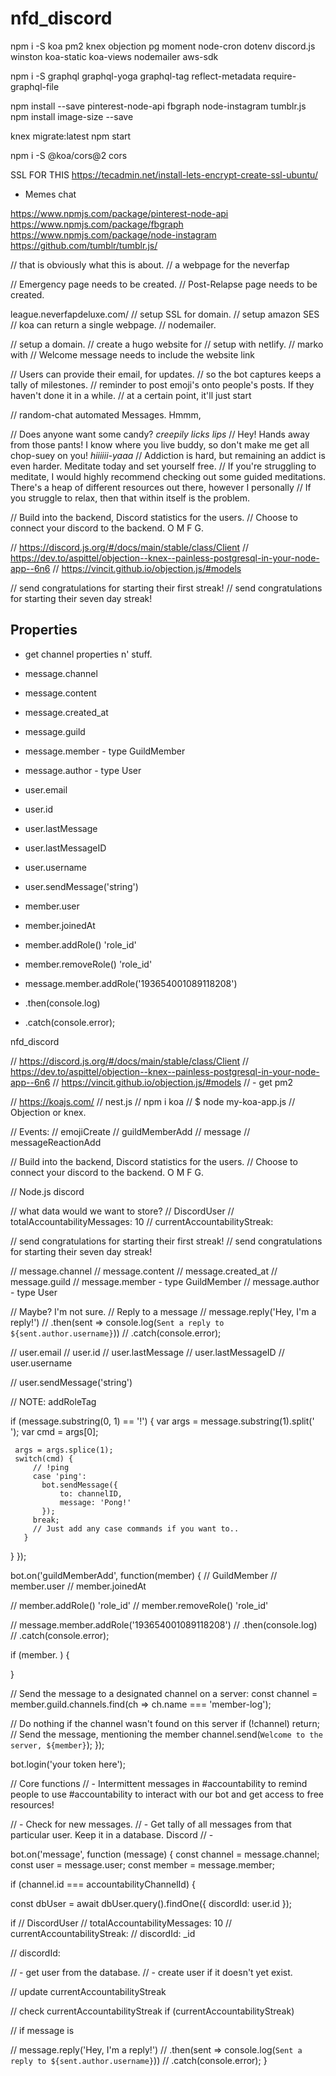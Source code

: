 # nfd_discord

npm i -S koa pm2 knex objection pg moment node-cron dotenv discord.js winston koa-static koa-views nodemailer aws-sdk

npm i -S graphql graphql-yoga graphql-tag reflect-metadata require-graphql-file


npm install --save pinterest-node-api fbgraph node-instagram tumblr.js
npm install image-size --save


knex migrate:latest
npm start

npm i -S @koa/cors@2 cors

SSL FOR THIS https://tecadmin.net/install-lets-encrypt-create-ssl-ubuntu/


- Memes chat


https://www.npmjs.com/package/pinterest-node-api
https://www.npmjs.com/package/fbgraph
https://www.npmjs.com/package/node-instagram
https://github.com/tumblr/tumblr.js/



<!-- // Render Views
app.use(async function (ctx) {
  ctx.state = {
    session: this.session,
    title: 'app'
  };

  await ctx.render('user', {
    user: 'John'
  });
}); -->



// that is obviously what this is about.
   // a webpage for the neverfap

   // Emergency page needs to be created.
   // Post-Relapse page needs to be created.

   league.neverfapdeluxe.com/
   // setup SSL for domain.
   // setup amazon SES
   // koa can return a single webpage.
   // nodemailer.

   // setup a domain.
   // create a hugo website for
   // setup with netlify.
   // marko with
   // Welcome message needs to include the website link

   // Users can provide their email, for updates.
   // so the bot captures keeps a tally of milestones.
   // reminder to post emoji's onto people's posts. If they haven't done it in a while.
   // at a certain point, it'll just start

   // random-chat automated Messages. Hmmm,

   // Does anyone want some candy? *creepily licks lips*
   // Hey! Hands away from those pants! I know where you live buddy, so don't make me get all chop-suey on you! *hiiiiii-yaaa*
   // Addiction is hard, but remaining an addict is even harder. Meditate today and set yourself free.
   // If you're struggling to meditate, I would highly recommend checking out some guided meditations. There's a heap of different resources out there, however I personally
   // If you struggle to relax, then that within itself is the problem.



// Build into the backend, Discord statistics for the users.
// Choose to connect your discord to the backend. O M F G.

// https://discord.js.org/#/docs/main/stable/class/Client
// https://dev.to/aspittel/objection--knex--painless-postgresql-in-your-node-app--6n6
// https://vincit.github.io/objection.js/#models

// send congratulations for starting their first streak!
// send congratulations for starting their seven day streak!

## Properties

- get channel properties n' stuff.


- message.channel
- message.content
- message.created_at
- message.guild
- message.member - type GuildMember
- message.author - type User

- user.email
- user.id
- user.lastMessage
- user.lastMessageID
- user.username

- user.sendMessage('string')

- member.user
- member.joinedAt

- member.addRole() 'role_id'
- member.removeRole() 'role_id'

- message.member.addRole('193654001089118208')
- .then(console.log)
- .catch(console.error);







nfd_discord

// https://discord.js.org/#/docs/main/stable/class/Client
// https://dev.to/aspittel/objection--knex--painless-postgresql-in-your-node-app--6n6
// https://vincit.github.io/objection.js/#models
// - get pm2

// https://koajs.com/
// nest.js
// npm i koa
// $ node my-koa-app.js
// Objection or knex.

// Events:
// emojiCreate
// guildMemberAdd
// message
// messageReactionAdd

// Build into the backend, Discord statistics for the users.
// Choose to connect your discord to the backend. O M F G.

// Node.js discord

// what data would we want to store?
// DiscordUser
// totalAccountabilityMessages: 10
// currentAccountabilityStreak:

// send congratulations for starting their first streak!
// send congratulations for starting their seven day streak!


 // message.channel
 // message.content
 // message.created_at
 // message.guild
 // message.member - type GuildMember
 // message.author - type User


 // Maybe? I'm not sure.
 // Reply to a message
// message.reply('Hey, I\'m a reply!')
// .then(sent => console.log(`Sent a reply to ${sent.author.username}`))
// .catch(console.error);


 // user.email
 // user.id
 // user.lastMessage
 // user.lastMessageID
 // user.username

 // user.sendMessage('string')


 // NOTE: addRoleTag


 if (message.substring(0, 1) == '!') {
     var args = message.substring(1).split(' ');
     var cmd = args[0];

     args = args.splice(1);
     switch(cmd) {
         // !ping
         case 'ping':
           bot.sendMessage({
               to: channelID,
               message: 'Pong!'
           });
         break;
         // Just add any case commands if you want to..
       }
   }
});

bot.on('guildMemberAdd', function(member) { // GuildMember
 // member.user
 // member.joinedAt

 // member.addRole() 'role_id'
 // member.removeRole() 'role_id'

 // message.member.addRole('193654001089118208')
 // .then(console.log)
 // .catch(console.error);

 if (member. ) {

 }


 // Send the message to a designated channel on a server:
 const channel = member.guild.channels.find(ch => ch.name === 'member-log');

 // Do nothing if the channel wasn't found on this server
 if (!channel) return;
 // Send the message, mentioning the member
 channel.send(`Welcome to the server, ${member}`);
});

bot.login('your token here');



// Core functions
// - Intermittent messages in #accountability to remind people to use #accountability to interact with our bot and get access to free resources!

// - Check for new messages.
//   - Get tally of all messages from that particular user. Keep it in a database. Discord
//   -






 bot.on('message', function (message) {
 const channel = message.channel;
 const user = message.user;
 const member = message.member;

 if (channel.id === accountabilityChannelId) {

   const dbUser = await dbUser.query().findOne({ discordId: user.id });

   if
   // DiscordUser
   // totalAccountabilityMessages: 10
   // currentAccountabilityStreak:
   // discordId: _id

   // discordId:

   // - get user from the database.
   // - create user if it doesn't yet exist.

   // update currentAccountabilityStreak

   // check currentAccountabilityStreak
   if (currentAccountabilityStreak)

   // if message is

   // message.reply('Hey, I\'m a reply!')
   //   .then(sent => console.log(`Sent a reply to ${sent.author.username}`))
   //   .catch(console.error);
 }





